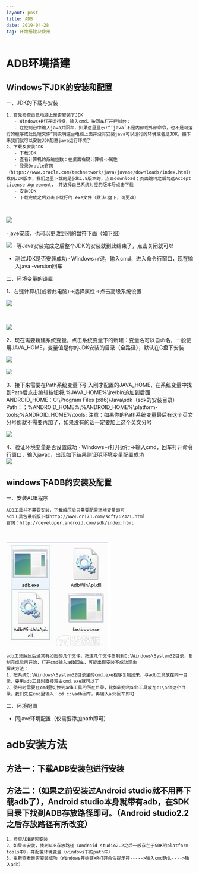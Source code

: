 ```yaml
---
layout: post
title: ADB
date: 2019-04-28
tag: 环境搭建及使用
---
```


# ADB环境搭建

## Windows下JDK的安装和配置
一、JDK的下载与安装
```
1、首先检查自己电脑上是否安装了JDK
   - Windows+R打开运行框，输入cmd，按回车打开控制台；
   - 在控制台中输入java并回车，如果这里显示:“‘java’不是内部或外部命令，也不是可运行的程序或批处理文件”则说明这台电脑上面并没有安装java可以运行的环境或者是JDK，接下来我们就可以安装JDK配置java运行环境了
2、下载及安装JDK
   - 下载JDK
   · 查看计算机的系统位数：在桌面右键计算机->属性
   · 登录Oracle官网（https://www.oracle.com/technetwork/java/javase/downloads/index.html）找到JDK版本，我们这里下载的是jdk1.8版本的，点击download；页面跳转之后勾选Accept License Agreement， 并选择自己系统对应的版本号点击下载
   - 安装JDK
   · 下载完成之后双击下载好的.exe文件（默认C盘下，可更改）
```
<br />

![](/images/posts/markdown/java01.png)

   · jave安装，也可以更改到别的盘符下面（如下图）
<br />

![](/images/posts/markdown/java02.png)
   · 等Java安装完成之后整个JDK的安装就到此结束了，点击关闭就可以
   - 测试JDK是否安装成功
   · Windows+r键，输入cmd，进入命令行窗口，现在输入java -version回车


二、环境变量的设置

1、右键计算机(或者此电脑)->选择属性->点击高级系统设置
<br />

![](/images/posts/markdown/java03.png)

<br />

![](/images/posts/markdown/java04.png)

2、现在需要新建系统变量，点击系统变量下的新建：变量名可以自命名，一般使用JAVA_HOME，变量值是你的JDK安装的目录（全路径），默认在C盘下安装
<br />

![](/images/posts/markdown/java05.png)
<br />

![](/images/posts/markdown/java06.png)

3、接下来需要在Path系统变量下引入刚才配置的JAVA_HOME，在系统变量中找到Path后点击编辑按钮将;%JAVA_HOME%\jre\bin追加到后面
   ANDROID_HOME：C:\Program Files (x86)\Java\sdk（sdk的安装目录）
   Path：；%ANDROID_HOME%;%ANDROID_HOME%\platform-tools;%ANDROID_HOME%\tools;
   注意：如果你的Path系统变量最后有这个英文分号那就不需要再加了，如果没有的话一定要加上这个英文分号
<br />

![](/images/posts/markdown/java07.png)

4、验证环境变量是否设置成功
   · Windows+r打开运行->输入cmd，回车打开命令行窗口，输入javac，出现如下结果则证明环境变量配置成功
<br />
![](/images/posts/markdown/java08.png)


## windows下ADB的安装及配置

一、安装ADB程序
```
ADB工具并不需要安装，下载解压后只需要配置环境变量即可
adb工具包最新版下载http://www.cr173.com/soft/62321.html
官网：http://developer.android.com/sdk/index.html
```

<br />

![](/images/posts/markdown/adbImage.png)
```
adb工具解压后通常有如图的几个文件，把这几个文件复制到C:\Windows\System32目录，复制完成后再开始，打开cmd输入adb回车，可能出现安装不成功现象
解决方法：
1、把系统C:\Windows\System32目录里的cmd.exe程序复制出来，与adb工具放在同一目录，要用adb工具时直接双击cmd.exe就可以了
2、使用时需要在cmd里切换到adb工具的所在目录，比如说你的adb工具放在c:\adb这个目录，我们先在cmd里输入：cd c:\adb回车，再输入adb回车即可
```

二、环境配置
   - 同jave环境配置（仅需要添加path即可）


# adb安装方法
## 方法一：下载ADB安装包进行安装
## 方法二：（如果之前安装过Android studio就不用再下载adb了），Android studio本身就带有adb，在SDK目录下找到ADB存放路径即可。（Android studio2.2之后存放路径有所改变）

```
1、检查ADB是否安装
2、如果未安装，找到ADB存放路径（Android studio2.2之后一般存在于SDK的platform-tools中），并配置环境变量（windows下的path中）
3、重新查看是否安装成功（Windows开始键+R打开命令提示符----->输入cmd确认---->输入adb）
```
